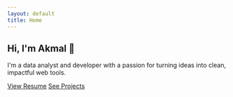 ```yaml
---
layout: default
title: Home
---
```


<section class="hero">
  <h1>Hi, I'm Akmal 👋</h1>
  <p>I'm a data analyst and developer with a passion for turning ideas into clean, impactful web tools.</p>
  <a href="/resume.html" class="btn">View Resume</a>
  <a href="/projects/" class="btn-outline">See Projects</a>
</section>
